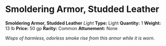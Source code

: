 # Smoldering Armor, Studded Leather

**Smoldering Armor, Studded Leather**
_Light_
**Type:** Light
**Quantity:** 1
**Weight:** 13 lb
**Price:** 50 gp
**Rarity:** Common
**Attunement:** None

*Wisps of harmless, odorless smoke rise from this armor while it is worn.*